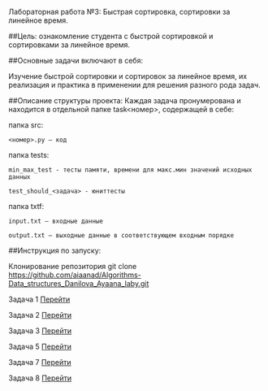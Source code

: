 Лабораторная работа №3: Быстрая сортировка, сортировки за линейное время.

##Цель: ознакомление студента с быстрой сортировкой и сортировками за линейное время.

##Основные задачи включают в себя:

 Изучение быстрой сортировки и сортировок за линейное время, их реализация и практика в применении для решения разного рода задач.


##Описание структуры проекта:
 Каждая задача пронумерована и находится в отдельной папке task<номер>, содержащей в себе:

папка src:

    <номер>.py — код
 

папка tests:

    min_max_test - тесты памяти, времени для макс.мин значений исходных данных

    test_should_<задача> - юниттесты

папка txtf:
  
    input.txt — входные данные
 
    output.txt — выходные данные в соответствующем входным порядке

##Инструкция по запуску:

Клонирование репозитория
git clone https://github.com/aiaanad/Algorithms-Data_structures_Danilova_Ayaana_laby.git


Задача 1 [Перейти](https://github.com/aiaanad/Algorithms-Data_structures_Danilova_Ayaana_laby/tree/a182c273233689941d409e5fae71d7d8d891b2ff/lab_3/task1)

Задача 2 [Перейти](https://github.com/aiaanad/Algorithms-Data_structures_Danilova_Ayaana_laby/tree/a182c273233689941d409e5fae71d7d8d891b2ff/lab_3/task2)

Задача 3 [Перейти](https://github.com/aiaanad/Algorithms-Data_structures_Danilova_Ayaana_laby/tree/a182c273233689941d409e5fae71d7d8d891b2ff/lab_3/task3)

Задача 5 [Перейти](https://github.com/aiaanad/Algorithms-Data_structures_Danilova_Ayaana_laby/tree/a182c273233689941d409e5fae71d7d8d891b2ff/lab_3/task5)

Задача 7 [Перейти](https://github.com/aiaanad/Algorithms-Data_structures_Danilova_Ayaana_laby/tree/a182c273233689941d409e5fae71d7d8d891b2ff/lab_3/task7)

Задача 8 [Перейти](https://github.com/aiaanad/Algorithms-Data_structures_Danilova_Ayaana_laby/tree/a182c273233689941d409e5fae71d7d8d891b2ff/lab_3/task8)



